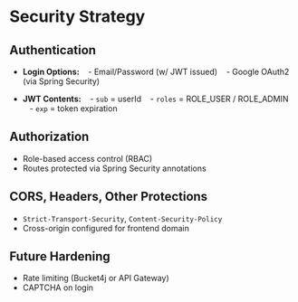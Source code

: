 # Security Strategy

## Authentication
- **Login Options:**
&nbsp;&nbsp;&nbsp;- Email/Password (w/ JWT issued)
&nbsp;&nbsp;&nbsp;- Google OAuth2 (via Spring Security)

- **JWT Contents:**
&nbsp;&nbsp;&nbsp;- `sub` = userId
&nbsp;&nbsp;&nbsp;- `roles` = ROLE_USER / ROLE_ADMIN
&nbsp;&nbsp;&nbsp;- `exp` = token expiration

## Authorization
- Role-based access control (RBAC)
- Routes protected via Spring Security annotations

## CORS, Headers, Other Protections
- `Strict-Transport-Security`, `Content-Security-Policy`
- Cross-origin configured for frontend domain

## Future Hardening
- Rate limiting (Bucket4j or API Gateway)
- CAPTCHA on login